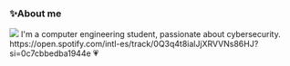 ### ✨About me 
<img src="http://www.styledollz.com/dollz/bonitas/bonangel12.gif"/>
I'm a computer engineering student, passionate about cybersecurity.
https://open.spotify.com/intl-es/track/0Q3q4t8ialJjXRVVNs86HJ?si=0c7cbbedba1944e
💗

<!--
**vayalul/vayalul** is a ✨ _special_ ✨ repository because its `README.md` (this file) appears on your GitHub profile.

Here are some ideas to get you started:

- 🔭 I’m currently working on ...
- 🌱 I’m currently learning ...
- 👯 I’m looking to collaborate on ...
- 🤔 I’m looking for help with ...
- 💬 Ask me about ...
- 📫 How to reach me: ...
- 😄 Pronouns: ...
- ⚡ Fun fact: ...
-->
